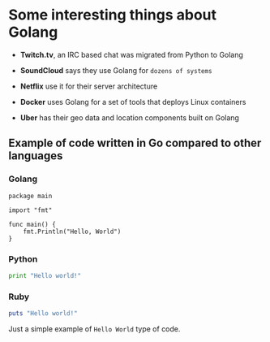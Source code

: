 # Some interesting things about Golang

* **Twitch.tv**, an IRC based chat was migrated from Python to Golang

* **SoundCloud** says they use Golang for ``dozens of systems``

* **Netflix** use it for their server architecture

* **Docker** uses Golang for a set of tools that deploys Linux containers

* **Uber** has their geo data and location components built on Golang

## Example of code written in Go compared to other languages

### Golang

```Golang
package main

import "fmt"

func main() {
    fmt.Println("Hello, World")
}
```

### Python

```Python
print "Hello world!"
```

### Ruby

```Ruby
puts "Hello world!"
```

Just a simple example of `Hello World` type of code.